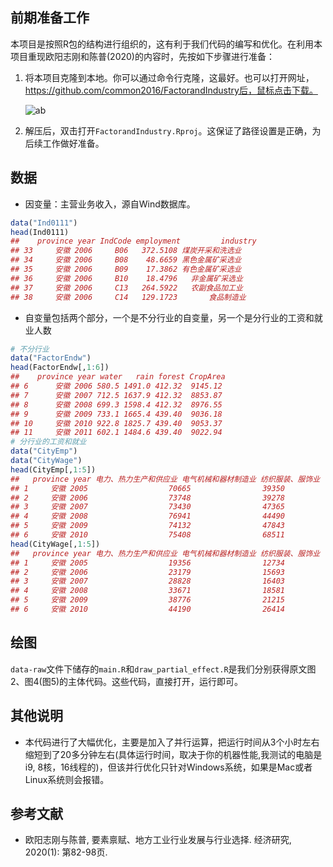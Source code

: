 ## 前期准备工作
本项目是按照R包的结构进行组织的，这有利于我们代码的编写和优化。在利用本项目重现欧阳志刚和陈普(2020)的内容时，先按如下步骤进行准备：

1. 将本项目克隆到本地。你可以通过命令行克隆，这最好。也可以打开网址，https://github.com/common2016/FactorandIndustry后，鼠标点击下载。

   ![ab](https://ftp.bmp.ovh/imgs/2021/01/ba52d0bbdabc4e3b.png)

2. 解压后，双击打开`FactorandIndustry.Rproj`。这保证了路径设置是正确，为后续工作做好准备。

## 数据

- 因变量：主营业务收入，源自Wind数据库。
```r
data("Ind0111")
head(Ind0111)
##    province year IndCode employment         industry
## 33     安徽 2006     B06   372.5108 煤炭开采和洗选业
## 34     安徽 2006     B08    48.6659 黑色金属矿采选业
## 35     安徽 2006     B09    17.3862 有色金属矿采选业
## 36     安徽 2006     B10    18.4796   非金属矿采选业
## 37     安徽 2006     C13   264.5922   农副食品加工业
## 38     安徽 2006     C14   129.1723       食品制造业
```
- 自变量包括两个部分，一个是不分行业的自变量，另一个是分行业的工资和就业人数
```r
# 不分行业
data("FactorEndw")
head(FactorEndw[,1:6])
##    province year water   rain forest CropArea
## 6      安徽 2006 580.5 1491.0 412.32  9145.12
## 7      安徽 2007 712.5 1637.9 412.32  8853.87
## 8      安徽 2008 699.3 1598.4 412.32  8976.55
## 9      安徽 2009 733.1 1665.4 439.40  9036.18
## 10     安徽 2010 922.8 1825.7 439.40  9053.37
## 11     安徽 2011 602.1 1484.6 439.40  9022.94
# 分行业的工资和就业
data("CityEmp")
data("CityWage")
head(CityEmp[,1:5])
##   province year 电力、热力生产和供应业 电气机械和器材制造业 纺织服装、服饰业
## 1     安徽 2005                  70665                39350            15794
## 2     安徽 2006                  73748                39278            17489
## 3     安徽 2007                  73430                47365            20887
## 4     安徽 2008                  76941                44490            16595
## 5     安徽 2009                  74132                47843            20449
## 6     安徽 2010                  75408                68511            22250
head(CityWage[,1:5])
##   province year 电力、热力生产和供应业 电气机械和器材制造业 纺织服装、服饰业
## 1     安徽 2005                  19356                12734             9091
## 2     安徽 2006                  23179                15693            10909
## 3     安徽 2007                  28828                16403            12416
## 4     安徽 2008                  33671                18581            14865
## 5     安徽 2009                  38776                21215            16584
## 6     安徽 2010                  44190                26414            18679
```

## 绘图
`data-raw`文件下储存的`main.R`和`draw_partial_effect.R`是我们分别获得原文图2、图4(图5)的主体代码。这些代码，直接打开，运行即可。

## 其他说明
- 本代码进行了大幅优化，主要是加入了并行运算，把运行时间从3个小时左右缩短到了20多分钟左右(具体运行时间，取决于你的机器性能,我测试的电脑是i9, 8核，16线程的)，但该并行优化只针对Windows系统，如果是Mac或者Linux系统则会报错。

## 参考文献
- 欧阳志刚与陈普, 要素禀赋、地方工业行业发展与行业选择. 经济研究, 2020(1): 第82-98页.